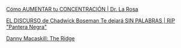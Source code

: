<!DOCTYPE html>
<html lang="en">
<head>
    <meta charset="UTF-8">
    <meta http-equiv="X-UA-Compatible" content="IE=edge">
    <meta name="viewport" content="width=, initial-scale=1.0">
    <title>Ejercicio de Introducción a HTML en OpenBootcamp</title>
</head>

<body>
 <!-- Este es mi primer comentario de dos líneas
    Aprendiendo a documentar mi código con OpenBootcamp -->   
    <div>
        <ul><a href="https://www.youtube.com/watch?v=EmHIoI-ceoI">Cómo AUMENTAR tu CONCENTRACIÓN | Dr. La Rosa</a> </ul>
        <ul> <a href="https://www.youtube.com/watch?v=XmMYL4X2TPQ">EL DISCURSO de Chadwick Boseman Te dejará SIN PALABRAS | RIP "Pantera Negra"
        </a> </ul>
        <ul> <a href="https://www.youtube.com/watch?v=xQ_IQS3VKjA">Danny Macaskill: The Ridge
        </a></ul>
    </div>
</body>
</html>

